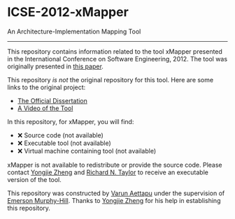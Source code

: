 # ICSE-2012-xMapper
An Architecture-Implementation Mapping Tool
***
This repository contains information related to the tool xMapper presented in the International Conference on Software Engineering, 2012. The tool was originally presented in [this paper](http://ieeexplore.ieee.org/xpl/articleDetails.jsp?arnumber=6227064).

This repository _is not_ the original repository for this tool. Here are some links to the original project:
* [The Official Dissertation](http://y.web.umkc.edu/yzheng/doc/dissertation-zheng.pdf)
* [A Video of the Tool](https://www.youtube.com/watch?v=ArpMIpaHeZU)

In this repository, for xMapper, you will find:
* :x: Source code (not available)
* :x: Executable tool (not available)
* :x: Virtual machine containing tool (not available)

xMapper is not available to redistribute or provide the source code. Please contact [Yongjie Zheng](http://y.web.umkc.edu/yzheng/) and [Richard N. Taylor](https://www.ics.uci.edu/~taylor/) to receive an executable version of the tool.

This repository was constructed by [Varun Aettapu](https://github.com/varunaettapu) under the supervision of [Emerson Murphy-Hill](https://github.com/CaptainEmerson). Thanks to [Yongjie Zheng](http://y.web.umkc.edu/yzheng/) for his help in establishing this repository.
